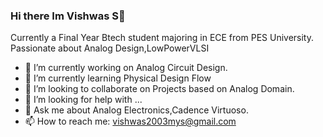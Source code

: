 ### Hi there Im Vishwas S👋

Currently a Final Year Btech student majoring in ECE from PES University. 
Passionate about Analog Design,LowPowerVLSI


- 🔭 I’m currently working on Analog Circuit Design.
- 🌱 I’m currently learning Physical Design Flow 
- 👯 I’m looking to collaborate on Projects based on Analog Domain.
- 🤔 I’m looking for help with ...
- 💬 Ask me about Analog Electronics,Cadence Virtuoso.
- 📫 How to reach me: vishwas2003mys@gmail.com
